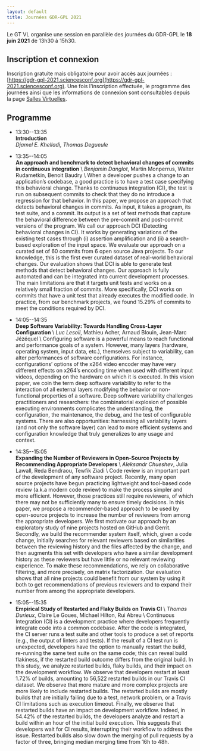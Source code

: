 ```yaml
---
layout: default
title: Journées GDR-GPL 2021
---
```


Le GT VL organise une session en parallèle des journées du GDR-GPL le **18 juin 2021** de 13h30 à 15h30.

## Inscription et connexion

Inscription gratuite mais obligatoire pour avoir accès aux journées : [https://gdr-gpl-2021.sciencesconf.org](https://gdr-gpl-2021.sciencesconf.org).
Une fois l'inscription effectuée, le programme des journées ainsi que les informations de connexion sont consultables depuis la page [Salles Virtuelles](https://gdr-gpl-2021.sciencesconf.org/resource/page/id/3).

## Programme

* 13:30--13:35<br>**Introduction**<br>*Djamel E. Khelladi, Thomas Degueule*
* 13:35--14:05<br>**An approach and benchmark to detect behavioral changes of commits in continuous integration** \\
*Benjamin Danglot*, Martin Monperrus, Walter Rudametkin, Benoit Baudry \\
When a developer pushes a change to an application’s codebase, a good practice is to have a test case specifying this behavioral change. Thanks to continuous integration (CI), the test is run on subsequent commits to check that they do no introduce a regression for that behavior. In this paper, we propose an approach that detects behavioral changes in commits. As input, it takes a program, its test suite, and a commit. Its output is a set of test methods that capture the behavioral difference between the pre-commit and post-commit versions of the program. We call our approach DCI (Detecting behavioral changes in CI). It works by generating variations of the existing test cases through (i) assertion amplification and (ii) a search-based exploration of the input space. We evaluate our approach on a curated set of 60 commits from 6 open source Java projects. To our knowledge, this is the first ever curated dataset of real-world behavioral changes. Our evaluation shows that DCI is able to generate test methods that detect behavioral changes. Our approach is fully automated and can be integrated into current development processes. The main limitations are that it targets unit tests and works on a relatively small fraction of commits. More specifically, DCI works on commits that have a unit test that already executes the modified code. In practice, from our benchmark projects, we found 15.29% of commits to meet the conditions required by DCI.

* 14:05--14:35<br>**Deep Software Variability: Towards Handling Cross-Layer Configuration** \\
*Luc Lesoil*, Mathieu Acher, Arnaud Blouin, Jean-Marc Jézéquel \\
Configuring software is a powerful means to reach functional and performance goals of a system. However, many layers (hardware, operating system, input data, etc.), themselves subject to variability, can alter performances of software configurations. For instance, configurations’ options of the x264 video encoder may have very different effects on x264’s encoding time when used with different input videos, depending on the hardware on which it is executed. In this vision paper, we coin the term deep software variability to refer to the interaction of all external layers modifying the behavior or non-functional properties of a software. Deep software variability challenges practitioners and researchers: the combinatorial explosion of possible executing environments complicates the understanding, the configuration, the maintenance, the debug, and the test of configurable systems. There are also opportunities: harnessing all variability layers (and not only the software layer) can lead to more efficient systems and configuration knowledge that truly generalizes to any usage and context.

* 14:35--15:05<br>**Expanding the Number of Reviewers in Open-Source Projects by Recommending Appropriate Developers** \\
*Aleksandr Chueshev*, Julia Lawall, Reda Bendraou, Tewfik Ziadi \\
Code review is an important part of the development of any software project. Recently, many open source projects have begun  practicing  lightweight  and  tool-based  code  review  (a.k.a modern  code  review) to  make  the  process  simpler  and  more efficient. However, those practices still require reviewers, of which there  may  not  be  sufficiently  many  to  ensure  timely  decisions. In this paper, we propose a recommender-based approach to be used by open-source projects to increase the number of reviewers from  among  the  appropriate  developers.  We  first  motivate  our approach  by  an  exploratory  study  of  nine  projects  hosted  on GitHub and Gerrit. Secondly, we build the recommender system itself,  which,  given a  code  change,  initially searches  for  relevant reviewers  based  on  similarities  between  the  reviewing  history and the files affected by the change, and then augments this set with developers who have a similar development history as these reviewers but have little or no relevant reviewing experience. To make  these  recommendations,  we  rely  on  collaborative  filtering, and more precisely, on matrix factorization. Our evaluation shows that  all  nine  projects  could  benefit  from  our  system  by  using  it both to get recommendations of previous reviewers and to expand their  number  from  among  the  appropriate  developers.


* 15:05--15:35<br>**Empirical Study of Restarted and Flaky Builds on Travis CI** \\
*Thomas Durieux*, Claire Le Goues, Michael Hilton, Rui Abreu \\
Continuous Integration (CI) is a development practice where developers frequently integrate code into a common codebase. After the code is integrated, the CI server runs a test suite and other tools to produce a set of reports (e.g., the output of linters and tests). If the result of a CI test run is unexpected, developers have the option to manually restart the build, re-running the same test suite on the same code; this can reveal build flakiness, if the restarted build outcome differs from the original build. In this study, we analyze restarted builds, flaky builds, and their impact on the development workflow. We observe that developers restart at least 1.72% of builds, amounting to 56,522 restarted builds in our Travis CI dataset. We observe that more mature and more complex projects are more likely to include restarted builds. The restarted builds are mostly builds that are initially failing due to a test, network problem, or a Travis CI limitations such as execution timeout. Finally, we observe that restarted builds have an impact on development workflow. Indeed, in 54.42% of the restarted builds, the developers analyze and restart a build within an hour of the initial build execution. This suggests that developers wait for CI results, interrupting their workflow to address the issue. Restarted builds also slow down the merging of pull requests by a factor of three, bringing median merging time from 16h to 48h.

